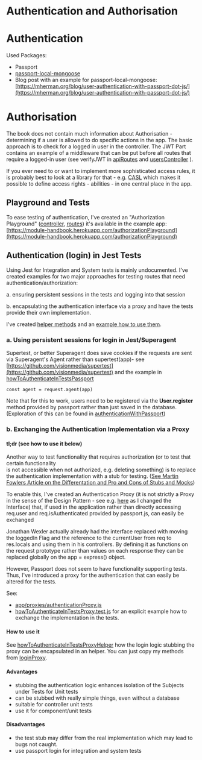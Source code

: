# Authentication and Authorisation

# Authentication

Used Packages:

- Passport
- [passport-local-mongoose](https://www.npmjs.com/package/passport-local-mongoose)
- Blog post with an example for passport-local-mongoose: [https://mherman.org/blog/user-authentication-with-passport-dot-js/](https://mherman.org/blog/user-authentication-with-passport-dot-js/)

# Authorisation

The book does not contain much information about Authorisation - determining if a user is allowed to do specific actions in the app.
The basic approach is to check for a logged in user in the controller.
The JWT Part contains an example of a middleware that can be
put before all routes that require a logged-in user 
(see verifyJWT in [apiRoutes](../app/routes/apiRoutes.js) and
 [usersController](../app/controllers/usersController.js) ).

If you ever need to or want to implement more sophisticated access rules,
it is probably best to look at a library for that - 
e.g. [CASL](https://casl.js.org/v4/en/) which makes it possible to 
define access rights - abilities - in one central place in the app.

## Playground and Tests

To ease testing of authentication, I've created 
an "Authorization Playground" ([controller](../app/controllers/authorizationPlaygroundController.js),
[routes](../app/routes/authorizationPlaygroundRoutes.js))
it's available in the example app: 
[https://module-handbook.herokuapp.com/authorizationPlayground](https://module-handbook.herokuapp.com/authorizationPlayground)

## Authentication (login) in Jest Tests

Using Jest for Integration and System tests is mainly undocumented.
I've created examples for two major approaches for testing routes that 
need authentication/authorization: 

a. ensuring persistent sessions in the tests and logging into that session

b. encapsulating the authentication interface via a proxy and have the tests provide
their own implementation. 

I've created [helper methods](../test/helper/loginPassport.js) 
and an [example how to use them](../test/authorization/howToAuthenticateInTestsPassportHelper.test.js).

### a. Using persistent sessions for login in Jest/Superagent

Supertest, or better Superagent does save cookies if the requests are sent via 
Superagent's Agent rather than supertest(app)- see [https://github.com/visionmedia/supertest](https://github.com/visionmedia/supertest)
and the example in [howToAuthenticateInTestsPassport](../test/authorization/howToAuthenticateInTestsPassport.test.js)

    const agent = request.agent(app)

Note that for this to work, users need to be registered via the **User.register** method provided by 
passport rather than just saved in the database. (Exploration of this can be found in 
[authenticationWithPassport](../test/exploreAPIs/passport/authenticationWithPassport.test.js))


### b. Exchanging the Authentication Implementation via a Proxy

#### tl;dr (see how to use it below)
Another way to test functionality that requires authorization (or to test that certain functionality  
is not accessible when not authorized, e.g. deleting something) is to replace the authentication implementation
with a stub for testing. 
([See Martin Fowlers Article on the Differentation and Pro and Cons of Stubs and Mocks](https://martinfowler.com/articles/mocksArentStubs.html#TheDifferenceBetweenMocksAndStubs)) 

To enable this, I've created an Authentication Proxy (it is not strictly a Proxy in the sense of the 
Design Pattern - see e.g. [here](https://www.oodesign.com/proxy-pattern.html) as I changed the Interface)
that, if used in the application rather than directly accessing req.user and req.isAuthenticated 
provided by passport.js, can easily be exchanged

Jonathan Wexler actually already had the interface replaced with moving the loggedIn Flag and the 
reference to the currentUser from req to res.locals and using them in his controllers.
By defining it as functions on the request prototype rather than values on each response
they can be replaced globally on the app = express() object.

However, Passport does not seem to have functionality supporting tests.
Thus, I've introduced a proxy for the authentication that can easily be 
altered for the tests.

See: 
- [app/proxies/authenticationProxy.js](../app/proxies/authenticationProxy.js)
- [howToAuthenticateInTestsProxy.test.js](../test/authorization/howToAuthenticateInTestsProxy.test.js) for an explicit 
   example how to exchange the implementation in the tests.
   
#### How to use it

See [howToAuthenticateInTestsProxyHelper](test/authorization/howToAuthenticateInTestsProxyHelper.test.js)
how the login logic stubbing the proxy can be encapsulated in an helper. You can just
copy my methods from [loginProxy](../test/helper/loginProxy.js).

#### Advantages

- stubbing the authentication logic enhances isolation of the Subjects under Tests for Unit tests
- can be stubbed with really simple things, even without a database
- suitable for controller unit tests
- use it for component/unit tests

#### Disadvantages
- the test stub may differ from the real implementation which may lead to bugs not caught.
- use passport login for integration and system tests